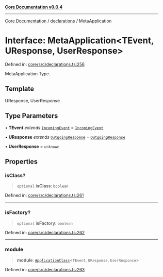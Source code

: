[**Core Documentation v0.0.4**](../../README.md)

***

[Core Documentation](../../modules.md) / [declarations](../README.md) / MetaApplication

# Interface: MetaApplication\<TEvent, UResponse, UserResponse\>

Defined in: [core/src/declarations.ts:256](https://github.com/stonemjs/core/blob/8c14a336c794eb98d8513b950cb1c2786962eaaf/src/declarations.ts#L256)

MetaApplication Type.

## Template

UResponse, UserResponse

## Type Parameters

• **TEvent** *extends* [`IncomingEvent`](../../events/IncomingEvent/classes/IncomingEvent.md) = [`IncomingEvent`](../../events/IncomingEvent/classes/IncomingEvent.md)

• **UResponse** *extends* [`OutgoingResponse`](../../events/OutgoingResponse/classes/OutgoingResponse.md) = [`OutgoingResponse`](../../events/OutgoingResponse/classes/OutgoingResponse.md)

• **UserResponse** = `unknown`

## Properties

### isClass?

> `optional` **isClass**: `boolean`

Defined in: [core/src/declarations.ts:261](https://github.com/stonemjs/core/blob/8c14a336c794eb98d8513b950cb1c2786962eaaf/src/declarations.ts#L261)

***

### isFactory?

> `optional` **isFactory**: `boolean`

Defined in: [core/src/declarations.ts:262](https://github.com/stonemjs/core/blob/8c14a336c794eb98d8513b950cb1c2786962eaaf/src/declarations.ts#L262)

***

### module

> **module**: [`ApplicationClass`](../type-aliases/ApplicationClass.md)\<`TEvent`, `UResponse`, `UserResponse`\>

Defined in: [core/src/declarations.ts:263](https://github.com/stonemjs/core/blob/8c14a336c794eb98d8513b950cb1c2786962eaaf/src/declarations.ts#L263)
